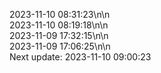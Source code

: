 2023-11-10 08:31:23\n\n  
2023-11-10 08:19:18\n\n  
2023-11-09 17:32:15\n\n  
2023-11-09 17:06:25\n\n  
Next update: 2023-11-10 09:00:23
